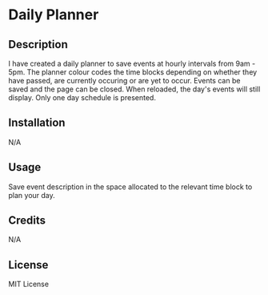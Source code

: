 # Daily Planner

## Description

I have created a daily planner to save events at hourly intervals from 9am - 5pm. The planner colour codes the time blocks depending on whether they have passed, are currently occuring or are yet to occur. Events can be saved and the page can be closed. When reloaded, the day's events will still display. Only one day schedule is presented.

## Installation

N/A

## Usage

Save event description in the space allocated to the relevant time block to plan your day.

## Credits

N/A

## License

MIT License
